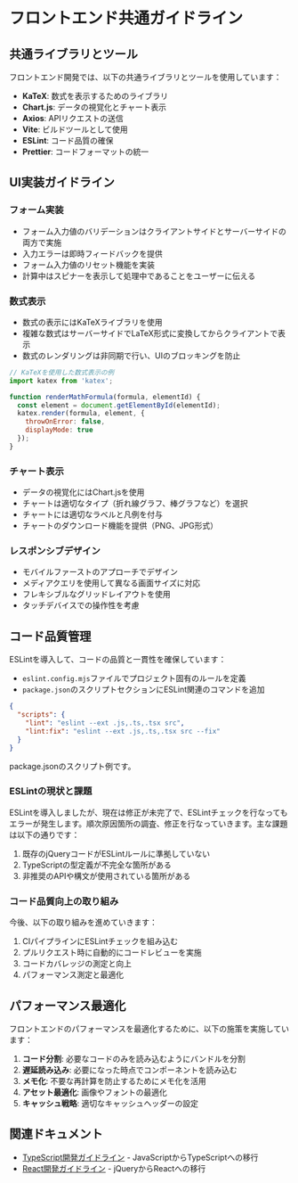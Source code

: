 # フロントエンド共通ガイドライン

## 共通ライブラリとツール

フロントエンド開発では、以下の共通ライブラリとツールを使用しています：

- **KaTeX**: 数式を表示するためのライブラリ
- **Chart.js**: データの視覚化とチャート表示
- **Axios**: APIリクエストの送信
- **Vite**: ビルドツールとして使用
- **ESLint**: コード品質の確保
- **Prettier**: コードフォーマットの統一

## UI実装ガイドライン

### フォーム実装

- フォーム入力値のバリデーションはクライアントサイドとサーバーサイドの両方で実施
- 入力エラーは即時フィードバックを提供
- フォーム入力値のリセット機能を実装
- 計算中はスピナーを表示して処理中であることをユーザーに伝える

### 数式表示

- 数式の表示にはKaTeXライブラリを使用
- 複雑な数式はサーバーサイドでLaTeX形式に変換してからクライアントで表示
- 数式のレンダリングは非同期で行い、UIのブロッキングを防止

```javascript
// KaTeXを使用した数式表示の例
import katex from 'katex';

function renderMathFormula(formula, elementId) {
  const element = document.getElementById(elementId);
  katex.render(formula, element, {
    throwOnError: false,
    displayMode: true
  });
}
```

### チャート表示

- データの視覚化にはChart.jsを使用
- チャートは適切なタイプ（折れ線グラフ、棒グラフなど）を選択
- チャートには適切なラベルと凡例を付与
- チャートのダウンロード機能を提供（PNG、JPG形式）

### レスポンシブデザイン

- モバイルファーストのアプローチでデザイン
- メディアクエリを使用して異なる画面サイズに対応
- フレキシブルなグリッドレイアウトを使用
- タッチデバイスでの操作性を考慮

## コード品質管理

ESLintを導入して、コードの品質と一貫性を確保しています：

- `eslint.config.mjs`ファイルでプロジェクト固有のルールを定義
- `package.json`のスクリプトセクションにESLint関連のコマンドを追加

```json
{
  "scripts": {
    "lint": "eslint --ext .js,.ts,.tsx src",
    "lint:fix": "eslint --ext .js,.ts,.tsx src --fix"
  }
}
```

package.jsonのスクリプト例です。

### ESLintの現状と課題

ESLintを導入しましたが、現在は修正が未完了で、ESLintチェックを行なってもエラーが発生します。順次原因箇所の調査、修正を行なっていきます。主な課題は以下の通りです：

1. 既存のjQueryコードがESLintルールに準拠していない
2. TypeScriptの型定義が不完全な箇所がある
3. 非推奨のAPIや構文が使用されている箇所がある

### コード品質向上の取り組み

今後、以下の取り組みを進めていきます：

1. CIパイプラインにESLintチェックを組み込む
2. プルリクエスト時に自動的にコードレビューを実施
3. コードカバレッジの測定と向上
4. パフォーマンス測定と最適化

## パフォーマンス最適化

フロントエンドのパフォーマンスを最適化するために、以下の施策を実施しています：

1. **コード分割**: 必要なコードのみを読み込むようにバンドルを分割
2. **遅延読み込み**: 必要になった時点でコンポーネントを読み込む
3. **メモ化**: 不要な再計算を防止するためにメモ化を活用
4. **アセット最適化**: 画像やフォントの最適化
5. **キャッシュ戦略**: 適切なキャッシュヘッダーの設定

## 関連ドキュメント

- [TypeScript開発ガイドライン](typescript.md) - JavaScriptからTypeScriptへの移行
- [React開発ガイドライン](react.md) - jQueryからReactへの移行
